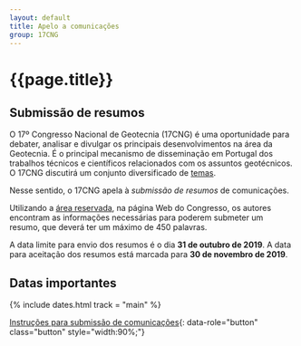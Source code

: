 ```yaml
---
layout: default
title: Apelo a comunicações
group: 17CNG
---
```


# {{page.title}}



## Submissão de resumos

O 17º Congresso Nacional de Geotecnia (17CNG) é uma oportunidade para debater, analisar e divulgar os principais desenvolvimentos na área da Geotecnia. 
É o principal mecanismo de disseminação em Portugal dos trabalhos técnicos e científicos relacionados com os assuntos geotécnicos.
O 17CNG discutirá um conjunto diversificado de [temas](objectives-CNG.html).
 
Nesse sentido, o 17CNG apela à *submissão de resumos* de comunicações.
 
Utilizando a [área reservada](submission-CNG.html), na página Web do Congresso, 
os autores encontram as informações necessárias para poderem submeter
um resumo, que deverá ter um máximo de 450 palavras.

A data limite para envio dos resumos é o dia **31 de outubro de 2019**.
A data para aceitação dos resumos está marcada para **30 de novembro de 2019**.


## <i class="fa fa-calendar"></i> Datas importantes

{% include dates.html track = "main" %}

[Instruções para submissão de comunicações](submission-CNG.html){: data-role="button" class="button" style="width:90%;"}

